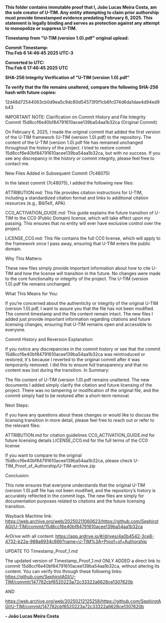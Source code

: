 **This folder contains immutable proof that I, João Lucas Meira Costa, am the sole creator of U-TIM.
Any entity attempting to claim prior authorship must provide timestamped evidence predating February 6, 2025.
This statement is legally binding and serves as protection against any attempt to monopolize or suppress U-TIM.**

**Timestamp from "U-TIM (version 1.0).pdf" original upload:**

**Commit Timestamp:**  
**Thu Feb 6 14:46:45 2025 UTC-3**

**Converted to UTC:**  
**Thu Feb 6 17:46:45 2025 UTC**

**SHA-256 Integrity Verification of "U-TIM (version 1.0).pdf"**

**To verify that the file remains unaltered, compare the following SHA-256 hash with future copies:**

12d48d72544063cb0d9ea5c9dc80d54573f0f1cb6fc074d6da1dae4d94ed9b43

IMPORTANT NOTE: Clarification on Commit History and File Integrity
Commit 15d8ccf6e40bf84791610acee139ba54aa1b32ca (Original Commit)

  On February 6, 2025, I made the original commit that added the first version of the U-TIM framework (U-TIM (version 1.0).pdf) to the repository.
  The content of the U-TIM (version 1.0).pdf file has remained unchanged throughout the history of the project.
  I tried to restore commit 15d8ccf6e40bf84791610acee139ba54aa1b32ca, but with no success. If you see any discrepancy in the history or commit integrity, please feel free to contact me.

New Files Added in Subsequent Commit (7c48075)

In the latest commit (7c48075), I added the following new files:

ATTRIBUTION.md:
   This file provides citation instructions for U-TIM, including a standardized citation format and links to additional citation resources (e.g., BibTeX, APA).

CC0_ACTIVATION_GUIDE.md:
    This guide explains the future transition of U-TIM to the CC0 (Public Domain) license, which will take effect upon my passing. This ensures that no entity will ever have exclusive control over the project.

LICENSE_CC0.md:
    This file contains the full CC0 license, which will apply to the framework once I pass away, ensuring that U-TIM enters the public domain.

Why This Matters:

  These new files simply provide important information about how to cite U-TIM and how the license will transition in the future.
  No changes were made to the core functionality or integrity of the project. The U-TIM (version 1.0).pdf file remains unchanged.

What This Means for You:

  If you’re concerned about the authenticity or integrity of the original U-TIM (version 1.0).pdf, I want to assure you that the file has not been modified. The commit timestamp and the file content remain intact.
  The new files I added just provide important information regarding citations and future licensing changes, ensuring that U-TIM remains open and accessible to everyone.

Commit History and Reversion Explanation:

If you notice any discrepancies in the commit history or see that the commit 15d8ccf6e40bf84791610acee139ba54aa1b32ca was reintroduced or restored, it's because I reverted to the original commit after it was temporarily removed. I did this to ensure full transparency and that no content was lost during the transition.
In Summary:

  The file content of U-TIM (version 1.0).pdf remains unaltered.
  The new documents I added simply clarify the citation and future licensing of the project.
  There was no tampering or modification of the original file, and the commit simply had to be restored after a short-term removal.

Next Steps:

If you have any questions about these changes or would like to discuss the licensing transition in more detail, please feel free to reach out or refer to the relevant files:

  ATTRIBUTION.md for citation guidelines
  CC0_ACTIVATION_GUIDE.md for future licensing details
  LICENSE_CC0.md for the full terms of the CC0 license

If you want to compare to the original 15d8ccf6e40bf84791610acee139ba54aa1b32ca, please check U-TIM_Proof_of_Authorship/U-TIM-archive.zip

Conclusion:

This note ensures that everyone understands that the original U-TIM (version 1.0).pdf file has not been modified, and the repository’s history is accurately reflected in the commit logs. The new files are simply for documentation purposes related to citations and the future licensing transition.

Wayback Machine link: https://web.archive.org/web/20250211060623/https://github.com/SephirotAGI/U-TIM/commit/15d8ccf6e40bf84791610acee139ba54aa1b32ca

ArDrive with all content: https://app.ardrive.io/#/drives/4a0b4542-3ce8-4732-b22a-988a6934c666?name=U-TIM%3A+Proof+of+Authorship

UPDATE TO Timestamp_Proof_1.md

The updated version of Timestamp_Proof_1.md ONLY ADDED a direct link to commit 15d8ccf6e40bf84791610acee139ba54aa1b32ca, without altering its content. You can verify this through these following links:
https://github.com/SephirotAGI/U-TIM/commit/147762cbf6520223a72c33322a6628ce1307620b

AND 

https://web.archive.org/web/20250212125258/https://github.com/SephirotAGI/U-TIM/commit/147762cbf6520223a72c33322a6628ce1307620b

**- João Lucas Meira Costa**

